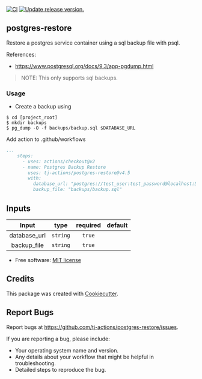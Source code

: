 [![CI](https://github.com/tj-actions/pg-restore/actions/workflows/test.yml/badge.svg)](https://github.com/tj-actions/pg-restore/actions/workflows/test.yml) [![Update release version.](https://github.com/tj-actions/pg-restore/actions/workflows/sync-release-version.yml/badge.svg)](https://github.com/tj-actions/pg-restore/actions/workflows/sync-release-version.yml)

postgres-restore
----------------

Restore a postgres service container using a sql backup file with psql.

References: 
- https://www.postgresql.org/docs/9.3/app-pgdump.html

> NOTE: This only supports sql backups.


### Usage

- Create a backup using
```shell script
$ cd [project_root]
$ mkdir backups
$ pg_dump -O -f backups/backup.sql $DATABASE_URL
```

Add action to .github/workflows

```yaml
...
    steps:
      - uses: actions/checkout@v2
      - name: Postgres Backup Restore
        uses: tj-actions/postgres-restore@v4.5
        with:
          database_url: "postgres://test_user:test_password@localhost:5432/test_db"
          backup_file: "backups/backup.sql"
```


## Inputs

|   Input       |    type    |  required     |  default             | 
|:-------------:|:-----------:|:-------------:|:---------------------:|
| database_url         |  `string`   |    `true`    |  |
| backup_file         |  `string`   |    `true`    |  |



* Free software: [MIT license](LICENSE)


Credits
-------

This package was created with [Cookiecutter](https://github.com/cookiecutter/cookiecutter).



Report Bugs
-----------

Report bugs at https://github.com/tj-actions/postgres-restore/issues.

If you are reporting a bug, please include:

* Your operating system name and version.
* Any details about your workflow that might be helpful in troubleshooting.
* Detailed steps to reproduce the bug.
